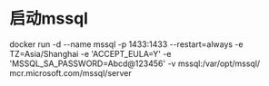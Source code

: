 # 启动mssql
docker run -d --name mssql -p 1433:1433 --restart=always -e TZ=Asia/Shanghai -e 'ACCEPT_EULA=Y' -e 'MSSQL_SA_PASSWORD=Abcd@123456' -v mssql:/var/opt/mssql/ mcr.microsoft.com/mssql/server